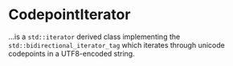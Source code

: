 # CodepointIterator

…is a `std::iterator` derived class implementing the `std::bidirectional_iterator_tag` which iterates through unicode codepoints in a UTF8-encoded string.
